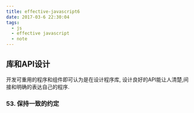 ```yaml
---
title: effective-javascript6
date: 2017-03-6 22:30:04
tags:
  - js
  - effective javascript
  - note
---
```


## 库和API设计
开发可重用的程序和组件即可认为是在设计程序库, 设计良好的API能让人清楚,间接和明确的表达自己的程序.

### 53. 保持一致的约定